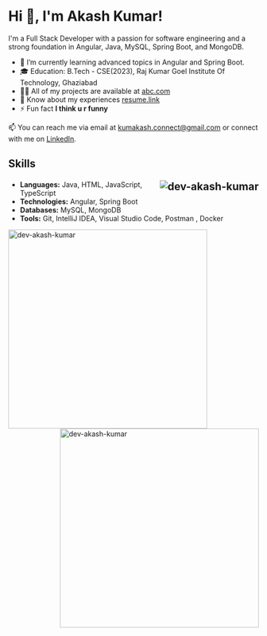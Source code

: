 # Hi 👋, I'm Akash Kumar! 
I'm a Full Stack Developer with a passion for software engineering and a strong foundation in Angular, Java, MySQL, Spring Boot, and MongoDB.

- 🌱 I’m currently learning advanced topics in Angular and Spring Boot.
- 🎓 Education: B.Tech - CSE(2023), Raj Kumar Goel Institute Of Technology, Ghaziabad
- 👨‍💻 All of my projects are available at [abc.com](abc.com)
- 📄 Know about my experiences [resume.link](resume.link)
- ⚡ Fun fact **I think u r funny**

📫 You can reach me via email at kumakash.connect@gmail.com or connect with me on [LinkedIn](https://www.linkedin.com/in/dev-akashkumar/).
 ## Skills                      <p><img align="right" src="https://github-readme-stats.vercel.app/api/top-langs?username=dev-akash-kumar&show_icons=true&locale=en&layout=compact" alt="dev-akash-kumar" /></p>
- **Languages:** Java, HTML, JavaScript, TypeScript 
- **Technologies:** Angular, Spring Boot
- **Databases:** MySQL, MongoDB
- **Tools:** Git, IntelliJ IDEA, Visual Studio Code, Postman , Docker


<p>&nbsp;<img  align="left" width="400" src="https://github-readme-stats.vercel.app/api?username=dev-akash-kumar&show_icons=true&locale=en" alt="dev-akash-kumar" />
<img align="right" width="400" src="https://github-readme-streak-stats.herokuapp.com/?user=dev-akash-kumar&" alt="dev-akash-kumar" /></p>

<!---
Dev-Akash-Kumar/Dev-Akash-Kumar is a ✨ special ✨ repository because its `README.md` (this file) appears on your GitHub profile.
You can click the Preview link to take a look at your changes.
--->

